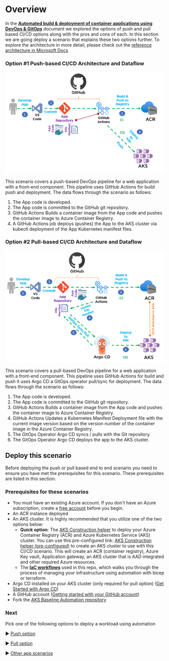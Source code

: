# Overview

In the [**Automated build & deployment of container applications using DevOps & GitOps**](http://TBDlink.com/) document we explored the options of push and pull based CI/CD options along with the pros and cons of each. In this section we are going deploy a scenario that explains these two options further. To explore the architecture in more detail, please check out the [reference architecture in Microsoft Docs](http://TBDlink.com/)

### Option \#1 Push-based CI/CD Architecture and Dataflow

![Figure 1 - Option 1 Push based Architecture with GitHub Actions for CI and CD](./media/5ef464b58b9ce8ab4499ed1c2aec882f2.png)

This scenario covers a push-based DevOps pipeline for a web application with a front-end component. This pipeline uses GitHub Actions for build push and deployment. The data flows through the scenario as follows:

1.  The App code is developed.
1.  The App code is committed to the GitHub git repository.
1.  GitHub Actions Builds a container image from the App code and pushes the container image to Azure Container Registry.
1.  A GitHub Actions job deploys (pushes) the App to the AKS cluster via kubectl deployment of the App Kubernetes manifest files.

### Option \#2 Pull-based CI/CD Architecture and Dataflow

![Figure 2 - Option 2 Pull based Architecture with GitHub Actions for CI and Argo CD for CD](./media/72be57feef5bb9b47658cfc16f3d779f3.png)

This scenario covers a pull-based DevOps pipeline for a web application with a front-end component. This pipeline uses GitHub Actions for build and push it uses Argo CD a GitOps operator pull/sync for deployment. The data flows through the scenario as follows:

1.  The App code is developed.
1.  The App code is committed to the GitHub git repository.
1.  GitHub Actions Builds a container image from the App code and pushes the container image to Azure Container Registry.
1.  GitHub Actions Updates a Kubernetes Manifest Deployment file with the current image version based on the version number of the container image in the Azure Container Registry.
1.  The GitOps Operator Argo CD syncs / pulls with the Git repository.
1.  The GitOps Operator Argo CD deploys the app to the AKS cluster.

## Deploy this scenario

Before deploying the push or pull based end to end scenario you need to ensure you have met the prerequisites for this scenario. These prerequisites are listed in this section:

### Prerequisites for these scenarios

-   You must have an existing Azure account. If you don't have an Azure subscription, create a [free account](https://azure.microsoft.com/free/?WT.mc_id=A261C142F) before you begin.
-   An ACR instance deployed
-   An AKS cluster. It is highly recommended that you utilize one of the two options below:
    - **Quick option**: The [AKS Construction helper](https://azure.github.io/AKS-Construction/) to deploy your Azure Container Registry (ACR) and Azure Kubernetes Service (AKS) cluster. You can use this pre-configured link: [AKS Construction helper (pre-configured)](https://azure.github.io/AKS-Construction/?ops=managed&cluster.apisecurity=none&addons.ingress=appgw&addons.monitor=aci&addons.azurepolicy=none&addons.networkPolicy=none&addons.csisecret=akvNew&deploy.location=EastUS2&addons.appgwKVIntegration=false) to create an AKS cluster to use with this CI/CD scenario. This will create an ACR (container registry), Azure Key vault, Application gateway, an AKS cluster that is AAD integrated and other required Azure resources.
    - The **[IaC workflows](../../IaC/README.md)** used in this repo, which walks you through the process of managing your infrastructure using automation with bicep or terraform.
-   Argo CD installed on your AKS cluster (only required for pull option) ([Get Started with Argo CD](https://argo-cd.readthedocs.io/en/stable/getting_started/))
-   A GitHub account ([Getting started with your GitHub account](https://docs.github.com/en/get-started/onboarding/getting-started-with-your-github-account))
-   Fork the [AKS Baseline Automation repository](https://github.com/azure/aks-baseline-automation)

### Next
Pick one of the following options to deploy a workload using automation

:arrow_forward: [Push option](./app-flask-push-dockerbuild.md)

:arrow_forward: [Pull option](./app-flask-pull-gitops.md)

:arrow_forward: [Other app scenarios](./other-app-scenarios)
